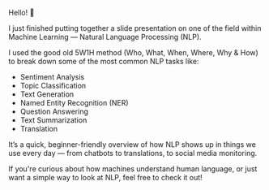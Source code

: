 Hello! 👋

I just finished putting together a slide presentation on one of the field within Machine Learning — Natural Language Processing (NLP).

I used the good old 5W1H method (Who, What, When, Where, Why & How) to break down some of the most common NLP tasks like:

- Sentiment Analysis
- Topic Classification
- Text Generation
- Named Entity Recognition (NER)
- Question Answering
- Text Summarization
- Translation

It’s a quick, beginner-friendly overview of how NLP shows up in things we use every day — from chatbots to translations, to social media monitoring.

If you're curious about how machines understand human language, or just want a simple way to look at NLP, feel free to check it out! 
